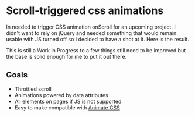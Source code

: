 # Scroll-triggered css animations

In needed to trigger CSS animation onScroll for an upcoming project. I didn't want to rely on jQuery and needed something that would remain usable with JS turned off so I decided to have a shot at it. Here is the result.

This is still a Work in Progress to a few things still need to be improved but the base is solid enough for me to put it out there.

## Goals

- Throttled scroll
- Animations powered by data attributes
- All elements on pages if JS is not supported
- Easy to make compatible with [Animate CSS](http://daneden.github.io/animate.css/)
